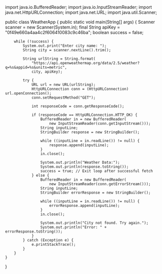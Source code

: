 import java.io.BufferedReader;
import java.io.InputStreamReader;
import java.net.HttpURLConnection;
import java.net.URL;
import java.util.Scanner;

public class WeatherApp {
    public static void main(String[] args) {
        Scanner scanner = new Scanner(System.in);
        final String apiKey = "0f49e660a4aa4c2f606410083c9c46ba";
        boolean success = false;

        while (!success) {
            System.out.print("Enter city name: ");
            String city = scanner.nextLine().trim();

            String urlString = String.format(
                "https://api.openweathermap.org/data/2.5/weather?q=%s&appid=%s&units=metric",
                city, apiKey);

            try {
                URL url = new URL(urlString);
                HttpURLConnection conn = (HttpURLConnection) url.openConnection();
                conn.setRequestMethod("GET");

                int responseCode = conn.getResponseCode();

                if (responseCode == HttpURLConnection.HTTP_OK) {
                    BufferedReader in = new BufferedReader(
                        new InputStreamReader(conn.getInputStream()));
                    String inputLine;
                    StringBuilder response = new StringBuilder();

                    while ((inputLine = in.readLine()) != null) {
                        response.append(inputLine);
                    }
                    in.close();

                    System.out.println("Weather Data:");
                    System.out.println(response.toString());
                    success = true; // Exit loop after successful fetch
                } else {
                    BufferedReader in = new BufferedReader(
                        new InputStreamReader(conn.getErrorStream()));
                    String inputLine;
                    StringBuilder errorResponse = new StringBuilder();

                    while ((inputLine = in.readLine()) != null) {
                        errorResponse.append(inputLine);
                    }
                    in.close();

                    System.out.println("City not found. Try again.");
                    System.out.println("Error: " + errorResponse.toString());
                }
            } catch (Exception e) {
                e.printStackTrace();
            }
        }
    }
}
